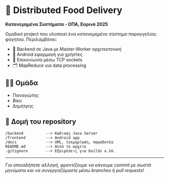 
# 🍔 Distributed Food Delivery

**Κατανεμημένα Συστήματα - ΟΠΑ, Εαρινό 2025**

Ομαδικό project που υλοποιεί ένα κατανεμημένο σύστημα παραγγελίας φαγητού. Περιλαμβάνει:

- 🧠 Backend σε Java με Master-Worker αρχιτεκτονική
- 📱 Android εφαρμογή για χρήστες
- 💬 Επικοινωνία μέσω TCP sockets
- 🗂️ MapReduce για data processing

## 👨‍💻 Ομάδα
- Παναγιώτης
- Βίκυ
- Δημήτρης

## 📁 Δομή του repository

```
/backend          --> Κώδικας Java Server
/frontend         --> Android app
/docs             --> UML, τεκμηρίωση, παραδοτέα
README.md         --> Αυτό το αρχείο
.gitignore        --> Εξαιρέσεις για builds κ.λπ.
```
---

*Για οποιαδήποτε αλλαγή, φροντίζουμε να κάνουμε commit με σωστά μηνύματα και να συνεργαζόμαστε μέσω branches ή pull requests!*
